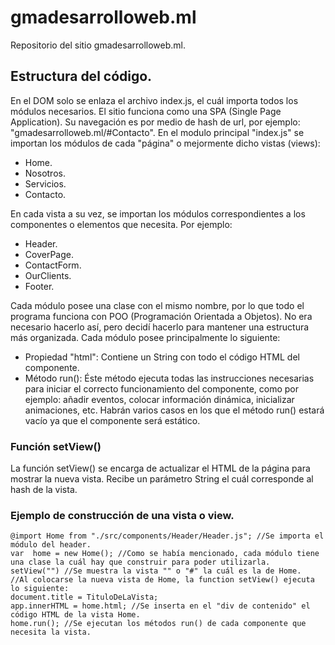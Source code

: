 # gmadesarrolloweb.ml
Repositorio del sitio gmadesarrolloweb.ml.

## Estructura del código.
En el DOM solo se enlaza el archivo index.js, el cuál importa todos los módulos necesarios.
El sitio funciona como una SPA (Single Page Application). Su navegación es por medio de hash de url, por ejemplo: "gmadesarrolloweb.ml/#Contacto".
En el modulo principal "index.js" se importan los módulos de cada "página" o mejormente dicho vistas (views):
- Home.
- Nosotros.
- Servicios.
- Contacto.

En cada vista a su vez, se importan los módulos correspondientes a los componentes o elementos que necesita. Por ejemplo:
- Header.
- CoverPage.
- ContactForm.
- OurClients.
- Footer.

Cada módulo posee una clase con el mismo nombre, por lo que todo el programa funciona con POO (Programación Orientada a Objetos). No era necesario hacerlo así, pero decidí hacerlo para mantener una estructura más organizada.
Cada módulo posee principalmente lo siguiente:
- Propiedad "html": Contiene un String con todo el código HTML del componente.
- Método run(): Éste método ejecuta todas las instrucciones necesarias para iniciar el correcto funcionamiento del componente, como por ejemplo: añadir eventos, colocar información dinámica, inicializar animaciones, etc. Habrán varios casos en los que el método run() estará vacío ya que el componente será estático.

### Función setView()
La función setView() se encarga de actualizar el HTML de la página para mostrar la nueva vista. Recibe un parámetro String el cuál corresponde al hash de la vista.

### Ejemplo de construcción de una vista o view.
~~~
@import Home from "./src/components/Header/Header.js"; //Se importa el módulo del header.
var  home = new Home(); //Como se había mencionado, cada módulo tiene una clase la cuál hay que construir para poder utilizarla.
setView("") //Se muestra la vista "" o "#" la cuál es la de Home.
//Al colocarse la nueva vista de Home, la function setView() ejecuta lo siguiente:
document.title = TituloDeLaVista;
app.innerHTML = home.html; //Se inserta en el "div de contenido" el código HTML de la vista Home.
home.run(); //Se ejecutan los métodos run() de cada componente que necesita la vista.
~~~
